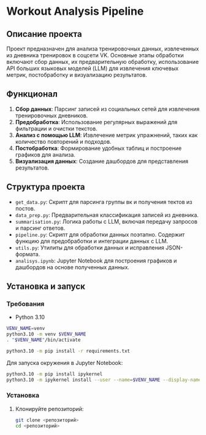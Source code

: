 # Workout Analysis Pipeline

## Описание проекта

Проект предназначен для анализа тренировочных данных, извлеченных из дневника тренировок в соцсети VK. 
Основные этапы обработки включают сбор данных, их предварительную обработку, использование API больших языковых моделей (LLM) для извлечения ключевых метрик, постобработку и визуализацию результатов.

## Функционал

1. **Сбор данных**: Парсинг записей из социальных сетей для извлечения тренировочных дневников.
2. **Предобработка**: Использование регулярных выражений для фильтрации и очистки текстов.
3. **Анализ с помощью LLM**: Извлечение метрик упражнений, таких как количество повторений и подходов.
4. **Постобработка**: Формирование удобных таблиц и построение графиков для анализа.
5. **Визуализация данных**: Создание дашбордов для представления результатов.

## Структура проекта

- `get_data.py`: Скрипт для парсинга группы вк и получения тектов из постов.
- `data_prep.py`: Предварительная классификация записей из дневника.
- `summarisation.py`: Логика работы с LLM, включая передачу запросов и парсинг ответов.
- `pipeline.py`: Скрипт для обработки данных поэтапно. Содержит функцию для предобработки и интеграции данных с LLM.
- `utils.py`: Утилиты для обработки данных и исправления JSON-формата.
- `analisys.ipynb`: Jupyter Notebook для построения графиков и дашбордов на основе полученных данных.

## Установка и запуск

### Требования

- Python 3.10

```bash
VENV_NAME=venv
python3.10 -m venv $VENV_NAME
. "$VENV_NAME"/bin/activate

python3.10 -m pip install -r requirements.txt
```
Для запуска окружения в Jupyter Notebook:

```bash
python3.10 -m pip install ipykernel
python3.10 -m ipykernel install --user --name=$VENV_NAME --display-name "$VENV_NAME"
```



### Установка

1. Клонируйте репозиторий:
   ```bash
   git clone <репозиторий>
   cd <репозиторий>
